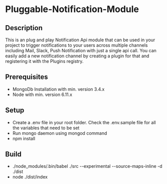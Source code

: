 # Pluggable-Notification-Module

## Description
This is an plug and play Notification Api module that can be used in your project to trigger notifications to your users
across multiple channels including Mail, Slack, Push Notification with just a single api call. You can easily add a new
notification channel by creating a plugin for that and registering it with the Plugins registry.

## Prerequisites
* MongoDb Installation with min. version 3.4.x
* Node with min. version 6.11.x

## Setup
* Create a .env file in your root folder. Check the .env.sample file for all the variables that need to be set
* Run mongo daemon using mongod command
* npm install

## Build
* ./node_modules/.bin/babel ./src --experimental --source-maps-inline -d ./dist
* node ./dist/index
